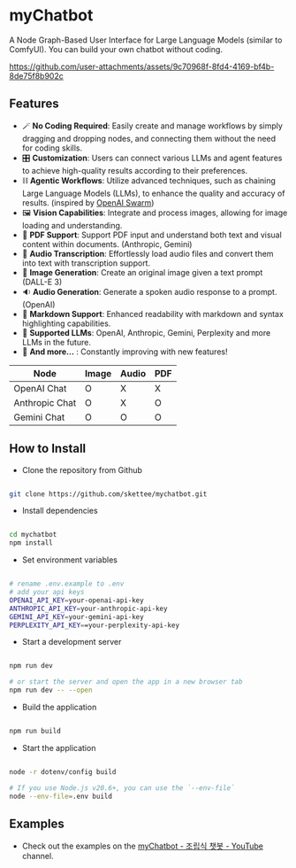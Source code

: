 # myChatbot

A Node Graph-Based User Interface for Large Language Models (similar to ComfyUI). You can build your own chatbot without coding.

https://github.com/user-attachments/assets/9c70968f-8fd4-4169-bf4b-8de75f8b902c

## Features

- 🪄 **No Coding Required**: Easily create and manage workflows by simply dragging and dropping nodes, and connecting them without the need for coding skills.
- 🎛️ **Customization**: Users can connect various LLMs and agent features to achieve high-quality results according to their preferences.
- ⛓️ **Agentic Workflows**: Utilize advanced techniques, such as chaining Large Language Models (LLMs), to enhance the quality and accuracy of results. (inspired by [OpenAI Swarm](https://github.com/openai/swarm))
- 🖼️ **Vision Capabilities**: Integrate and process images, allowing for image loading and understanding.
- 📄 **PDF Support**: Support PDF input and understand both text and visual content within documents. (Anthropic, Gemini)
- 📢 **Audio Transcription**: Effortlessly load audio files and convert them into text with transcription support.
- 🎨 **Image Generation**: Create an original image given a text prompt (DALL-E 3)
- 🔉 **Audio Generation**: Generate a spoken audio response to a prompt. (OpenAI)
- 📜 **Markdown Support**: Enhanced readability with markdown and syntax highlighting capabilities.
- 🤖 **Supported LLMs**: OpenAI, Anthropic, Gemini, Perplexity and more LLMs in the future.
- 🌟 **And more...** : Constantly improving with new features!

Node | Image | Audio | PDF |
-----|-------|-------|-----|
OpenAI Chat | O | X | X |
Anthropic Chat | O | X | O |
Gemini Chat | O | O | O |


## How to Install

- Clone the repository from Github

```bash

git clone https://github.com/skettee/mychatbot.git

```

- Install dependencies

```bash

cd mychatbot
npm install

```

- Set environment variables

```bash

# rename .env.example to .env
# add your api keys
OPENAI_API_KEY=your-openai-api-key
ANTHROPIC_API_KEY=your-anthropic-api-key
GEMINI_API_KEY=your-gemini-api-key
PERPLEXITY_API_KEY==your-perplexity-api-key

```

- Start a development server

```bash

npm run dev

# or start the server and open the app in a new browser tab
npm run dev -- --open

```

- Build the application

```bash

npm run build

```

- Start the application

```bash

node -r dotenv/config build

# If you use Node.js v20.6+, you can use the `--env-file`
node --env-file=.env build

```

## Examples

- Check out the examples on the [myChatbot - 조립식 챗봇 - YouTube](https://www.youtube.com/@myChatbot-k7w) channel.

